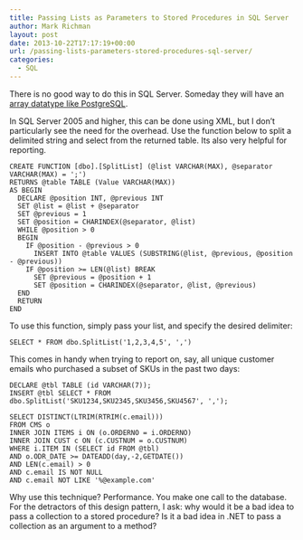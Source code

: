 ```yaml
---
title: Passing Lists as Parameters to Stored Procedures in SQL Server
author: Mark Richman
layout: post
date: 2013-10-22T17:17:19+00:00
url: /passing-lists-parameters-stored-procedures-sql-server/
categories:
  - SQL
---
```

There is no good way to do this in SQL Server. Someday they will have an [array datatype like PostgreSQL][1].

In SQL Server 2005 and higher, this can be done using XML, but I don’t particularly see the need for the overhead. Use the function below to split a delimited string and select from the returned table. Its also very helpful for reporting.

```
CREATE FUNCTION [dbo].[SplitList] (@list VARCHAR(MAX), @separator VARCHAR(MAX) = ';')
RETURNS @table TABLE (Value VARCHAR(MAX))
AS BEGIN
  DECLARE @position INT, @previous INT
  SET @list = @list + @separator
  SET @previous = 1
  SET @position = CHARINDEX(@separator, @list)
  WHILE @position > 0 
  BEGIN
    IF @position - @previous > 0
      INSERT INTO @table VALUES (SUBSTRING(@list, @previous, @position - @previous))
    IF @position >= LEN(@list) BREAK
      SET @previous = @position + 1
      SET @position = CHARINDEX(@separator, @list, @previous)
  END
  RETURN
END
```

To use this function, simply pass your list, and specify the desired delimiter:

`SELECT * FROM dbo.SplitList('1,2,3,4,5', ',')`

This comes in handy when trying to report on, say, all unique customer emails who purchased a subset of SKUs in the past two days:

```
DECLARE @tbl TABLE (id VARCHAR(7));
INSERT @tbl SELECT * FROM dbo.SplitList('SKU1234,SKU2345,SKU3456,SKU4567', ',');

SELECT DISTINCT(LTRIM(RTRIM(c.email)))
FROM CMS o
INNER JOIN ITEMS i ON (o.ORDERNO = i.ORDERNO)
INNER JOIN CUST c ON (c.CUSTNUM = o.CUSTNUM)
WHERE i.ITEM IN (SELECT id FROM @tbl)
AND o.ODR_DATE >= DATEADD(day,-2,GETDATE())
AND LEN(c.email) > 0
AND c.email IS NOT NULL
AND c.email NOT LIKE '%@example.com'
```

Why use this technique? Performance. You make one call to the database. For the detractors of this design pattern, I ask: why would it be a bad idea to pass a collection to a stored procedure? Is it a bad idea in .NET to pass a collection as an argument to a method?

[1]: http://www.postgresql.org/docs/9.1/static/arrays.html